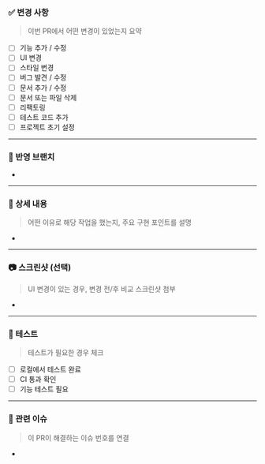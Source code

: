 ### ✅ 변경 사항
> 이번 PR에서 어떤 변경이 있었는지 요약
- [ ] 기능 추가 / 수정
- [ ] UI 변경
- [ ] 스타일 변경
- [ ] 버그 발견 / 수정
- [ ] 문서 추가 / 수정
- [ ] 문서 또는 파일 삭제
- [ ] 리팩토링
- [ ] 테스트 코드 추가
- [ ] 프로젝트 초기 설정

---

### 🔀 반영 브랜치
- 

---

### 📝 상세 내용
> 어떤 이유로 해당 작업을 했는지, 주요 구현 포인트를 설명
- 

---

### 📷 스크린샷 (선택)
> UI 변경이 있는 경우, 변경 전/후 비교 스크린샷 첨부
- 

---

### 🧪 테스트
> 테스트가 필요한 경우 체크
- [ ] 로컬에서 테스트 완료
- [ ] CI 통과 확인
- [ ] 기능 테스트 필요

---

### 🔗 관련 이슈
> 이 PR이 해결하는 이슈 번호를 연결
- 